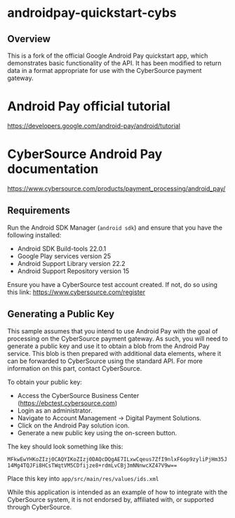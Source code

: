 # androidpay-quickstart-cybs

## Overview
This is a fork of the official Google Android Pay quickstart app, which demonstrates basic functionality of the API.
It has been modified to return data in a format appropriate for use with the CyberSource payment gateway. 

# Android Pay official tutorial
https://developers.google.com/android-pay/android/tutorial

# CyberSource Android Pay documentation
https://www.cybersource.com/products/payment_processing/android_pay/

## Requirements
Run the Android SDK Manager (`android sdk`) and ensure that you have the following installed:

  * Android SDK Build-tools 22.0.1
  * Google Play services version 25
  * Android Support Library version 22.2
  * Android Support Repository version 15
 
Ensure you have a CyberSource test account created.  If not, do so using this link:
https://www.cybersource.com/register

## Generating a Public Key
This sample assumes that you intend to use Android Pay with the goal of processing on the CyberSource payment gateway.
As such, you will need to generate a public key and use it to obtain a blob from the Android Pay service.
This blob is then prepared with additional data elements, where it can be forwarded to CyberSource using the 
standard API.  For more information on this part, contact CyberSource.

To obtain your public key:

  * Access the CyberSource Business Center (https://ebctest.cybersource.com)  
  * Login as an administrator.
  * Navigate to Account Management -> Digital Payment Solutions.
  * Click on the Android Pay solution icon.
  * Generate a new public key using the on-screen button.

The key should look something like this:

`MFkwEwYHKoZIzj0CAQYIKoZIzj0DAQcDQgAE7ILxwCqeus7ZfI9nlxF6op9zyliPjHm35J14Mg4TQJFi8HCsTWqtVM5CDfijze8+rdmLvCBj3mNNnwcXZ47V9w==`

Place this key into `app/src/main/res/values/ids.xml`

While this application is intended as an example of how to integrate with the CyberSource system, it is not endorsed by, affiliated with, or supported through CyberSource.  
